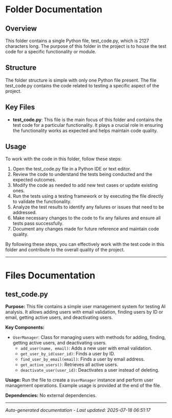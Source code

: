 # Folder Documentation

## Overview
This folder contains a single Python file, test_code.py, which is 2127 characters long. The purpose of this folder in the project is to house the test code for a specific functionality or module.

## Structure
The folder structure is simple with only one Python file present. The file test_code.py contains the code related to testing a specific aspect of the project.

## Key Files
- **test_code.py**: This file is the main focus of this folder and contains the test code for a particular functionality. It plays a crucial role in ensuring the functionality works as expected and helps maintain code quality.

## Usage
To work with the code in this folder, follow these steps:
1. Open the test_code.py file in a Python IDE or text editor.
2. Review the code to understand the tests being conducted and the expected outcomes.
3. Modify the code as needed to add new test cases or update existing ones.
4. Run the tests using a testing framework or by executing the file directly to validate the functionality.
5. Analyze the test results to identify any failures or issues that need to be addressed.
6. Make necessary changes to the code to fix any failures and ensure all tests pass successfully.
7. Document any changes made for future reference and maintain code quality.

By following these steps, you can effectively work with the test code in this folder and contribute to the overall quality of the project.

---

# Files Documentation

## test_code.py

**Purpose:** This file contains a simple user management system for testing AI analysis. It allows adding users with email validation, finding users by ID or email, getting active users, and deactivating users.

**Key Components:**
- `UserManager`: Class for managing users with methods for adding, finding, getting active users, and deactivating users.
  - `add_user(name, email)`: Adds a new user with email validation.
  - `get_user_by_id(user_id)`: Finds a user by ID.
  - `find_user_by_email(email)`: Finds a user by email address.
  - `get_active_users()`: Retrieves all active users.
  - `deactivate_user(user_id)`: Deactivates a user instead of deleting.

**Usage:** Run the file to create a `UserManager` instance and perform user management operations. Example usage is provided at the end of the file.

**Dependencies:** No external dependencies.

---
*Auto-generated documentation - Last updated: 2025-07-18 06:51:17*
